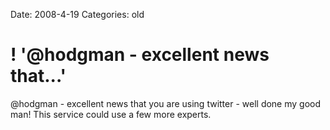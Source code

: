 Date: 2008-4-19
Categories: old

# ! '@hodgman - excellent news that...'

@hodgman - excellent news that you are using twitter - well done my good man! This service could use a few more experts.

